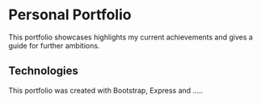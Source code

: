 # Personal Portfolio
This portfolio showcases highlights my current achievements and gives a guide for further ambitions. 

## Technologies

This portfolio was created with Bootstrap, Express and .....